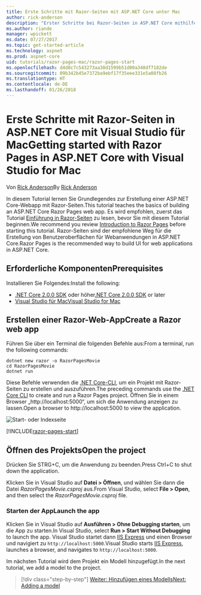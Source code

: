 ```yaml
---
title: Erste Schritte mit Razor-Seiten mit ASP.NET Core unter Mac
author: rick-anderson
description: "Erster Schritte bei Razor-Seiten in ASP.NET Core mithilfe von Visual Studio für Mac"
ms.author: riande
manager: wpickett
ms.date: 07/27/2017
ms.topic: get-started-article
ms.technology: aspnet
ms.prod: aspnet-core
uid: tutorials/razor-pages-mac/razor-pages-start
ms.openlocfilehash: d4d8c7c543273aa38d1599b51d00a348df7182de
ms.sourcegitcommit: 09b342b45e7372ba9ebf17f35eee331e5a08fb26
ms.translationtype: HT
ms.contentlocale: de-DE
ms.lasthandoff: 01/26/2018
---
```

# <a name="getting-started-with-razor-pages-in-aspnet-core-with-visual-studio-for-mac"></a><span data-ttu-id="7828c-103">Erste Schritte mit Razor-Seiten in ASP.NET Core mit Visual Studio für Mac</span><span class="sxs-lookup"><span data-stu-id="7828c-103">Getting started with Razor Pages in ASP.NET Core with Visual Studio for Mac</span></span>

<span data-ttu-id="7828c-104">Von [Rick Anderson](https://twitter.com/RickAndMSFT)</span><span class="sxs-lookup"><span data-stu-id="7828c-104">By [Rick Anderson](https://twitter.com/RickAndMSFT)</span></span>

<span data-ttu-id="7828c-105">In diesem Tutorial lernen Sie Grundlegendes zur Erstellung einer ASP.NET Core-Webapp mit Razor-Seiten.</span><span class="sxs-lookup"><span data-stu-id="7828c-105">This tutorial teaches the basics of building an ASP.NET Core Razor Pages web app.</span></span> <span data-ttu-id="7828c-106">Es wird empfohlen, zuerst das Tutorial [Einführung in Razor-Seiten](xref:mvc/razor-pages/index) zu lesen, bevor Sie mit diesem Tutorial beginnen.</span><span class="sxs-lookup"><span data-stu-id="7828c-106">We recommend you review [Introduction to Razor Pages](xref:mvc/razor-pages/index) before starting this tutorial.</span></span> <span data-ttu-id="7828c-107">Razor-Seiten sind der empfohlene Weg für die Erstellung von Benutzeroberflächen für Webanwendungen in ASP.NET Core.</span><span class="sxs-lookup"><span data-stu-id="7828c-107">Razor Pages is the recommended way to build UI for web applications in ASP.NET Core.</span></span>

## <a name="prerequisites"></a><span data-ttu-id="7828c-108">Erforderliche Komponenten</span><span class="sxs-lookup"><span data-stu-id="7828c-108">Prerequisites</span></span>

<span data-ttu-id="7828c-109">Installieren Sie Folgendes:</span><span class="sxs-lookup"><span data-stu-id="7828c-109">Install the following:</span></span>

* <span data-ttu-id="7828c-110">[.NET Core 2.0.0 SDK](https://www.microsoft.com/net/core) oder höher</span><span class="sxs-lookup"><span data-stu-id="7828c-110">[.NET Core 2.0.0 SDK](https://www.microsoft.com/net/core) or later</span></span>
* [<span data-ttu-id="7828c-111">Visual Studio für Mac</span><span class="sxs-lookup"><span data-stu-id="7828c-111">Visual Studio for Mac</span></span>](https://www.visualstudio.com/vs/visual-studio-mac/)

## <a name="create-a-razor-web-app"></a><span data-ttu-id="7828c-112">Erstellen einer Razor-Web-App</span><span class="sxs-lookup"><span data-stu-id="7828c-112">Create a Razor web app</span></span>

<span data-ttu-id="7828c-113">Führen Sie über ein Terminal die folgenden Befehle aus:</span><span class="sxs-lookup"><span data-stu-id="7828c-113">From a terminal, run the following commands:</span></span>

```console
dotnet new razor -o RazorPagesMovie
cd RazorPagesMovie
dotnet run
```

<span data-ttu-id="7828c-114">Diese Befehle verwenden die [.NET Core-CLI](https://docs.microsoft.com/dotnet/core/tools/dotnet), um ein Projekt mit Razor-Seiten zu erstellen und auszuführen.</span><span class="sxs-lookup"><span data-stu-id="7828c-114">The preceding commands use the [.NET Core CLI](https://docs.microsoft.com/dotnet/core/tools/dotnet) to create and run a Razor Pages project.</span></span> <span data-ttu-id="7828c-115">Öffnen Sie in einem Browser „http://localhost:5000“, um sich die Anwendung anzeigen zu lassen.</span><span class="sxs-lookup"><span data-stu-id="7828c-115">Open a browser to http://localhost:5000 to view the application.</span></span>

![Start- oder Indexseite](../razor-pages/razor-pages-start/_static/home.png)

[!INCLUDE[razor-pages-start](../../includes/RP/razor-pages-start.md)]

## <a name="open-the-project"></a><span data-ttu-id="7828c-117">Öffnen des Projekts</span><span class="sxs-lookup"><span data-stu-id="7828c-117">Open the project</span></span>

<span data-ttu-id="7828c-118">Drücken Sie STRG+C, um die Anwendung zu beenden.</span><span class="sxs-lookup"><span data-stu-id="7828c-118">Press Ctrl+C to shut down the application.</span></span>

<span data-ttu-id="7828c-119">Klicken Sie in Visual Studio auf **Datei > Öffnen**, und wählen Sie dann die Datei *RazorPagesMovie.csproj* aus.</span><span class="sxs-lookup"><span data-stu-id="7828c-119">From Visual Studio, select **File > Open**, and then select the *RazorPagesMovie.csproj* file.</span></span>

### <a name="launch-the-app"></a><span data-ttu-id="7828c-120">Starten der App</span><span class="sxs-lookup"><span data-stu-id="7828c-120">Launch the app</span></span>

<span data-ttu-id="7828c-121">Klicken Sie in Visual Studio auf **Ausführen > Ohne Debugging starten**, um die App zu starten.</span><span class="sxs-lookup"><span data-stu-id="7828c-121">In Visual Studio, select **Run > Start Without Debugging** to launch the app.</span></span> <span data-ttu-id="7828c-122">Visual Studio startet dann [IIS Express](https://docs.microsoft.com/iis/extensions/introduction-to-iis-express/iis-express-overview) und einen Browser und navigiert zu `http://localhost:5000`.</span><span class="sxs-lookup"><span data-stu-id="7828c-122">Visual Studio starts [IIS Express](https://docs.microsoft.com/iis/extensions/introduction-to-iis-express/iis-express-overview), launches a browser, and navigates to `http://localhost:5000`.</span></span>

<span data-ttu-id="7828c-123">Im nächsten Tutorial wird dem Projekt ein Modell hinzugefügt.</span><span class="sxs-lookup"><span data-stu-id="7828c-123">In the next tutorial, we add a model to the project.</span></span>

>[!div class="step-by-step"]
[<span data-ttu-id="7828c-124">Weiter: Hinzufügen eines Modells</span><span class="sxs-lookup"><span data-stu-id="7828c-124">Next: Adding a model</span></span>](xref:tutorials/razor-pages-mac/model)
